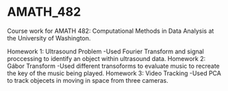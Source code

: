 # AMATH_482
Course work for AMATH 482: Computational Methods in Data Analysis at the University of Washington.

Homework 1: Ultrasound Problem 
  -Used Fourier Transform and signal proccessing to identify an object within ultrasound data.
Homework 2: Gábor Transform
  -Used different transoforms to evaluate music to recreate the key of the music being played.
Homework 3: Video Tracking
  -Used PCA to track objecets in moving in space from three cameras.
